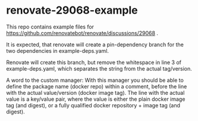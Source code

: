 # renovate-29068-example

This repo contains example files for <https://github.com/renovatebot/renovate/discussions/29068> .

It is expected, that renovate will create a pin-dependency branch for the two dependencies in example-deps.yaml.

Renovate will create this branch, but remove the whitespace in line 3 of example-deps.yaml, which separates the
string from the actual tag/version.

A word to the custom manager: With this manager you should be able to define the package name (docker repo)
within a comment, before the line with the actual value/version (docker image tag).
The line with the actual value is a key/value pair, where the value is either the plain docker image tag (and digest),
or a fully qualified docker repository + image tag (and digest).